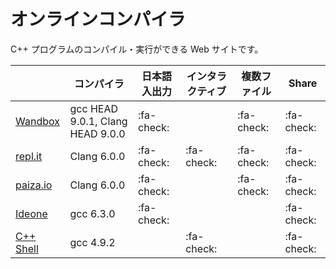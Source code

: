# オンラインコンパイラ

C++ プログラムのコンパイル・実行ができる Web サイトです。

|                                                           | コンパイラ                        | 日本語入出力 | インタラクティブ | 複数ファイル | Share     |
| --------------------------------------------------------- | -------------------------------- | ----------- | -------------- | ----------- | ---------- |
| [Wandbox](https://wandbox.org/)                           | gcc HEAD 9.0.1, Clang HEAD 9.0.0 | :fa-check:  |                | :fa-check:  | :fa-check: |
| [repl.it](https://repl.it/languages/cpp)                  | Clang 6.0.0                      | :fa-check:  | :fa-check:     | :fa-check:  | :fa-check: |
| [paiza.io](https://paiza.io/ja/projects/new?language=cpp) | Clang 6.0.0                      | :fa-check:  |                | :fa-check:  | :fa-check: |
| [Ideone](https://ideone.com/)                             | gcc 6.3.0                        | :fa-check:  |                |             | :fa-check: |
| [C++ Shell](http://cpp.sh/)                               | gcc 4.9.2                        |             | :fa-check:     |             | :fa-check: |


